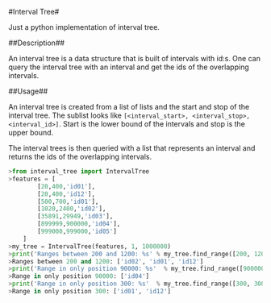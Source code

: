 #Interval Tree#

Just a python implementation of interval tree.

##Description##

An interval tree is a data structure that is built of intervals with id:s.
One can query the interval tree with an interval and get the ids of the overlapping intervals.

##Usage##

An interval tree is created from a list of lists and the start and stop of the interval tree.
The sublist looks like ```[<interval_start>, <interval_stop>, <interval_id>]```.
Start is the lower bound of the intervals and stop is the upper bound.

The interval trees is then queried with a list that represents an interval and returns the ids of the overlapping intervals.

```python
>from interval_tree import IntervalTree
>features = [
        [20,400,'id01'], 
        [20,400,'id12'], 
        [500,700,'id01'], 
        [1020,2400,'id02'], 
        [35891,29949,'id03'], 
        [899999,900000,'id04'], 
        [999000,999000,'id05']
    ]
>my_tree = IntervalTree(features, 1, 1000000)
>print('Ranges between 200 and 1200: %s' % my_tree.find_range([200, 1200]))
>Ranges between 200 and 1200: ['id02', 'id01', 'id12']
>print('Range in only position 90000: %s'  % my_tree.find_range([900000, 900000]))
>Range in only position 90000: ['id04']
>print('Range in only position 300: %s'  % my_tree.find_range([300, 300]))
>Range in only position 300: ['id01', 'id12']
```